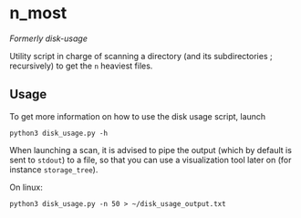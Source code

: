# n_most

*Formerly disk-usage*

Utility script in charge of scanning a directory 
(and its subdirectories ; recursively) to get the ``n`` heaviest files.

## Usage

To get more information on how to use the disk usage script, launch 

    python3 disk_usage.py -h

When launching a scan, it is advised to pipe the output (which by default is sent to ``stdout``) to a file, 
so that you can use a visualization tool later on (for instance `storage_tree`).

On linux:

    python3 disk_usage.py -n 50 > ~/disk_usage_output.txt
